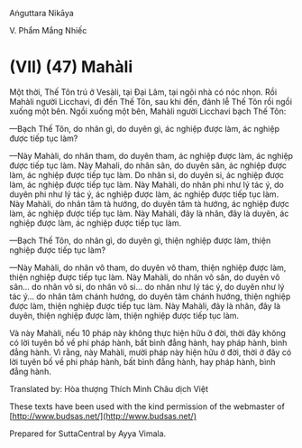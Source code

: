  

Aṅguttara Nikāya

V. Phẩm Mắng Nhiếc

# (VII) (47) Mahàli

Một thời, Thế Tôn trú ở Vesàli, tại Ðại Lâm, tại ngôi nhà có nóc nhọn. Rồi Mahàli người Licchavi, đi đến Thế Tôn, sau khi đến, đảnh lễ Thế Tôn rồi ngồi xuống một bên. Ngồi xuống một bên, Mahàli người Licchavi bạch Thế Tôn:

—Bạch Thế Tôn, do nhân gì, do duyên gì, ác nghiệp được làm, ác nghiệp được tiếp tục làm?

—Này Mahàli, do nhân tham, do duyên tham, ác nghiệp được làm, ác nghiệp được tiếp tục làm. Này Mahali, do nhân sân, do duyên sân, ác nghiệp được làm, ác nghiệp được tiếp tục làm. Do nhân si, do duyên si, ác nghiệp được làm, ác nghiệp được tiếp tục làm. Này Mahàli, do nhân phi như lý tác ý, do duyên phi như lý tác ý, ác nghiệp được làm, ác nghiệp được tiếp tục làm. Này Mahàli, do nhân tâm tà hướng, do duyên tâm tà hướng, ác nghiệp được làm, ác nghiệp được tiếp tục làm. Này Mahàli, đây là nhân, đây là duyên, ác nghiệp được làm, ác nghiệp được tiếp tục làm.

—Bạch Thế Tôn, do nhân gì, do duyên gì, thiện nghiệp được làm, thiện nghiệp được tiếp tục làm?

—Này Mahàli, do nhân vô tham, do duyên vô tham, thiện nghiệp được làm, thiện nghiệp được tiếp tục làm. Này Mahàli, do nhân vô sân, do duyên vô sân... do nhân vô si, do nhân vô si... do nhân như lý tác ý, do duyên như lý tác ý... do nhân tâm chánh hướng, do duyên tâm chánh hướng, thiện nghiệp được làm, thiện nghiệp được tiếp tục làm. Này Mahàli, đây là nhân, đây là duyên, thiện nghiệp được làm, thiện nghiệp được tiếp tục làm.

Và này Mahàli, nếu 10 pháp này không thực hiện hữu ở đời, thời đây không có lời tuyên bố về phi pháp hành, bất bình đẳng hành, hay pháp hành, bình đẳng hành. Vì rằng, này Mahàli, mười pháp này hiện hữu ở đời, thời ở đây có lời tuyên bố về phi pháp hành, bất bình đẳng hành, hay pháp hành, bình đẳng hành.

Translated by: Hòa thượng Thích Minh Châu dịch Việt

These texts have been used with the kind permission of the webmaster of [http://www.budsas.net/](http://www.budsas.net/)

Prepared for SuttaCentral by Ayya Vimala.